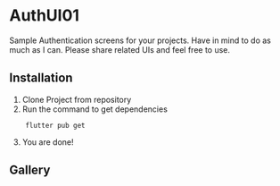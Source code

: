 # AuthUI01

Sample Authentication screens for your projects. Have in mind to do as much as I can. Please share related UIs and feel free to use.

## Installation

1. Clone Project from repository
2. Run the command to get dependencies

```
    flutter pub get
```

3. You are done!

## Gallery

